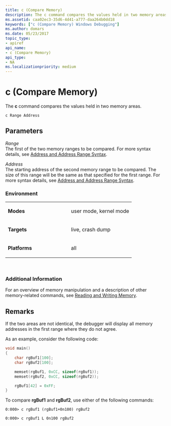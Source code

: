```yaml
---
title: c (Compare Memory)
description: The c command compares the values held in two memory areas.
ms.assetid: caa02ec3-35d6-4d41-a777-daa264b0dd18
keywords: ["c (Compare Memory) Windows Debugging"]
ms.author: domars
ms.date: 05/23/2017
topic_type:
- apiref
api_name:
- c (Compare Memory)
api_type:
- NA
ms.localizationpriority: medium
---
```


# c (Compare Memory)


The **c** command compares the values held in two memory areas.

```dbgcmd
c Range Address 
```

## <span id="ddk_cmd_compare_memory_dbg"></span><span id="DDK_CMD_COMPARE_MEMORY_DBG"></span>Parameters


<span id="_______Range______"></span><span id="_______range______"></span><span id="_______RANGE______"></span> *Range*   
The first of the two memory ranges to be compared. For more syntax details, see [Address and Address Range Syntax](address-and-address-range-syntax.md).

<span id="_______Address______"></span><span id="_______address______"></span><span id="_______ADDRESS______"></span> *Address*   
The starting address of the second memory range to be compared. The size of this range will be the same as that specified for the first range. For more syntax details, see [Address and Address Range Syntax](address-and-address-range-syntax.md).

### <span id="Environment"></span><span id="environment"></span><span id="ENVIRONMENT"></span>Environment

<table>
<colgroup>
<col width="50%" />
<col width="50%" />
</colgroup>
<tbody>
<tr class="odd">
<td align="left"><p><strong>Modes</strong></p></td>
<td align="left"><p>user mode, kernel mode</p></td>
</tr>
<tr class="even">
<td align="left"><p><strong>Targets</strong></p></td>
<td align="left"><p>live, crash dump</p></td>
</tr>
<tr class="odd">
<td align="left"><p><strong>Platforms</strong></p></td>
<td align="left"><p>all</p></td>
</tr>
</tbody>
</table>

 

### <span id="Additional_Information"></span><span id="additional_information"></span><span id="ADDITIONAL_INFORMATION"></span>Additional Information

For an overview of memory manipulation and a description of other memory-related commands, see [Reading and Writing Memory](reading-and-writing-memory.md).

Remarks
-------

If the two areas are not identical, the debugger will display all memory addresses in the first range where they do not agree.

As an example, consider the following code:

```cpp
void main()
{
    char rgBuf1[100];
    char rgBuf2[100];

    memset(rgBuf1, 0xCC, sizeof(rgBuf1));
    memset(rgBuf2, 0xCC, sizeof(rgBuf2));

    rgBuf1[42] = 0xFF;
}
```

To compare **rgBuf1** and **rgBuf2**, use either of the following commands:

```dbgcmd
0:000> c rgBuf1 (rgBuf1+0n100) rgBuf2

0:000> c rgBuf1 L 0n100 rgBuf2
```

 

 





